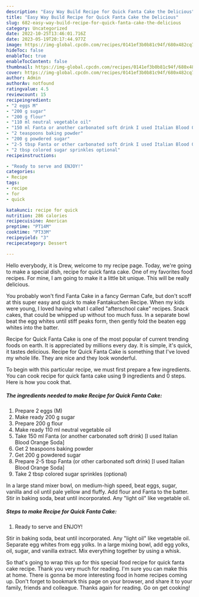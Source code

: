 ```yaml
---
description: "Easy Way Build Recipe for Quick Fanta Cake the Delicious"
title: "Easy Way Build Recipe for Quick Fanta Cake the Delicious"
slug: 682-easy-way-build-recipe-for-quick-fanta-cake-the-delicious
category: Uncategorized
date: 2022-10-25T13:46:01.716Z
date: 2023-05-19T20:17:44.977Z
image: https://img-global.cpcdn.com/recipes/0141ef3b0b81c94f/680x482cq70/recipe-for-quick-fanta-cake-recipe-main-photo.jpg
hideToc: false
enableToc: true
enableTocContent: false
thumbnail: https://img-global.cpcdn.com/recipes/0141ef3b0b81c94f/680x482cq70/recipe-for-quick-fanta-cake-recipe-main-photo.jpg
cover: https://img-global.cpcdn.com/recipes/0141ef3b0b81c94f/680x482cq70/recipe-for-quick-fanta-cake-recipe-main-photo.jpg
author: Admin
authorAv: notfound
ratingvalue: 4.5
reviewcount: 15
recipeingredient:
- "2 eggs M"
- "200 g sugar"
- "200 g flour"
- "110 ml neutral vegetable oil"
- "150 ml Fanta or another carbonated soft drink I used Italian Blood Orange Soda"
- "2 teaspoons baking powder"
- "200 g powdered sugar"
- "2-5 tbsp Fanta or other carbonated soft drink I used Italian Blood Orange Soda"
- "2 tbsp colored sugar sprinkles optional"
recipeinstructions:

- "Ready to serve and ENJOY!"
categories:
- Recipe
tags:
- recipe
- for
- quick

katakunci: recipe for quick 
nutrition: 286 calories
recipecuisine: American
preptime: "PT14M"
cooktime: "PT33M"
recipeyield: "3"
recipecategory: Dessert

---
```



Hello everybody, it is Drew, welcome to my recipe page. Today, we're going to make a special dish, recipe for quick fanta cake. One of my favorites food recipes. For mine, I am going to make it a little bit unique. This will be really delicious.

You probably won&#39;t find Fanta Cake in a fancy German Cafe, but don&#39;t scoff at this super easy and quick to make Fantakuchen Recipe. When my kids were young, I loved having what I called &#34;afterschool cake&#34; recipes. Snack cakes, that could be whipped up without too much fuss. In a separate bowl beat the egg whites until stiff peaks form, then gently fold the beaten egg whites into the batter.

Recipe for Quick Fanta Cake is one of the most popular of current trending foods on earth. It is appreciated by millions every day. It is simple, it's quick, it tastes delicious. Recipe for Quick Fanta Cake is something that I've loved my whole life. They are nice and they look wonderful.


To begin with this particular recipe, we must first prepare a few ingredients. You can cook recipe for quick fanta cake using 9 ingredients and 0 steps. Here is how you cook that.

<!--inarticleads1-->

##### The ingredients needed to make Recipe for Quick Fanta Cake:

1. Prepare 2 eggs (M)
1. Make ready 200 g sugar
1. Prepare 200 g flour
1. Make ready 110 ml neutral vegetable oil
1. Take 150 ml Fanta (or another carbonated soft drink) [I used Italian Blood Orange Soda]
1. Get 2 teaspoons baking powder
1. Get 200 g powdered sugar
1. Prepare 2-5 tbsp Fanta (or other carbonated soft drink) [I used Italian Blood Orange Soda]
1. Take 2 tbsp colored sugar sprinkles (optional)


In a large stand mixer bowl, on medium-high speed, beat eggs, sugar, vanilla and oil until pale yellow and fluffy. Add flour and Fanta to the batter. Stir in baking soda, beat until incorporated. Any &#34;light oil&#34; like vegetable oil. 

<!--inarticleads2-->

##### Steps to make Recipe for Quick Fanta Cake:


1. Ready to serve and ENJOY!

Stir in baking soda, beat until incorporated. Any &#34;light oil&#34; like vegetable oil. Separate egg whites from egg yolks. In a large mixing bowl, add egg yolks, oil, sugar, and vanilla extract. Mix everything together by using a whisk. 

So that's going to wrap this up for this special food recipe for quick fanta cake recipe. Thank you very much for reading. I'm sure you can make this at home. There is gonna be more interesting food in home recipes coming up. Don't forget to bookmark this page on your browser, and share it to your family, friends and colleague. Thanks again for reading. Go on get cooking!
